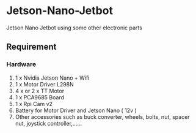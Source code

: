 # Jetson-Nano-Jetbot
Jetson Nano Jetbot using some other electronic parts
## Requirement
### Hardware
1. 1 x Nvidia Jetson Nano + Wifi
2. 1 x Motor Driver L298N
3. 4 x or 2 x TT Motor
4. 1 x PCA9685 Board
5. 1 x Rpi Cam v2
6. Battery for Motor Driver and Jetson Nano ( 12v )
7. Other accessories such as buck converter, wheels, bolts, nut, spacer nut, joystick controller,......
